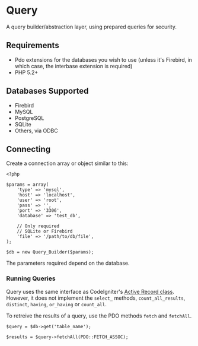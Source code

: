 # Query

A query builder/abstraction layer, using prepared queries for security.

## Requirements
* Pdo extensions for the databases you wish to use (unless it's Firebird, in which case, the interbase extension is required)
* PHP 5.2+

## Databases Supported
	
* Firebird
* MySQL
* PostgreSQL
* SQLite
* Others, via ODBC
	
## Connecting

Create a connection array or object similar to this:

	<?php
	
	$params = array(
		'type' => 'mysql',
		'host' => 'localhost',
		'user' => 'root',
		'pass' => '',
		'port' => '3306',
		'database' => 'test_db',
		
		// Only required
		// SQLite or Firebird
		'file' => '/path/to/db/file',
	);
	
	$db = new Query_Builder($params);

The parameters required depend on the database. 

### Running Queries
Query uses the same interface as CodeIgniter's [Active Record class](http://codeigniter.com/user_guide/database/active_record.html). However, it does not implement the `select_` methods, `count_all_results`, `distinct`, `having`, `or_having` or `count_all`.

To retreive the results of a query, use the PDO methods `fetch` and `fetchAll`.

	$query = $db->get('table_name');
	
	$results = $query->fetchAll(PDO::FETCH_ASSOC);